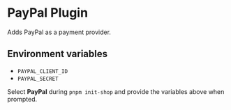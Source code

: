 # PayPal Plugin

Adds PayPal as a payment provider.

## Environment variables

- `PAYPAL_CLIENT_ID`
- `PAYPAL_SECRET`

Select **PayPal** during `pnpm init-shop` and provide the variables above when prompted.
